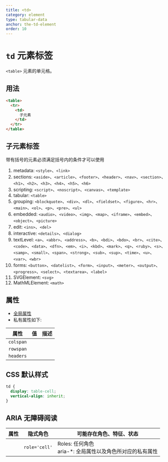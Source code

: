```yaml
---
title: <td>
category: element
type: tabular-data
anchor: the-td-element
order: 10
---
```


# `td` 元素标签

`<table>` 元素的单元格。

## 用法

```html
<table>
  <tr>
    <td>
      子元素
    </td>
  </tr>
</table>
```

## 子元素标签

带有括号的元素必须满足括号内的条件才可以使用

1. metadata: `<style>`、`<link>`
1. sections: `<aside>`、`<article>`、`<footer>`、`<header>`、`<nav>`、`<section>`、`<h1>`、`<h2>`、`<h3>`、`<h4>`、`<h5>`、`<h6>`
1. scripting: `<script>`、`<noscript>`、`<canvas>`、`<template>`
1. tabular: `<table>`
1. grouping: `<blockquote>`、`<div>`、`<dl>`、`<fieldset>`、`<figure>`、`<hr>`、`<main>`、`<ol>`、`<p>`、`<pre>`、`<ul>`
1. embedded: `<audio>`、`<video>`、`<img>`、`<map>`、`<iframe>`、`<embed>`、`<object>`、`<picture>`
1. edit: `<ins>`、`<del>`
1. interactive: `<details>`、`<dialog>`
1. textLevel: `<a>`、`<abbr>`、`<address>`、`<b>`、`<bdi>`、`<bdo>`、`<br>`、`<cite>`、`<code>`、`<data>`、`<dfn>`、`<em>`、`<i>`、`<kbd>`、`<mark>`、`<q>`、`<ruby>`、`<s>`、`<samp>`、`<small>`、`<span>`、`<strong>`、`<sub>`、`<sup>`、`<time>`、`<u>`、`<var>`、`<wbr>`
1. forms: `<button>`、`<datelist>`、`<form>`、`<input>`、`<meter>`、`<output>`、`<progress>`、`<select>`、`<textarea>`、`<label>`
1. SVGElement: `<svg>`
1. MathMLElement: `<math>`

## 属性

* [全局属性](/front-end/HTML/attribute#anchor-全局属性)
* 私有属性如下:

| 属性 | 值 | 描述 |
| ---- | ---- | ---- |
| `colspan` | | |
| `rowspan` | | |
| `headers` | | |

## CSS 默认样式

```css
td {
  display: table-cell;
  vertical-align: inherit;
}
```

## ARIA 无障碍阅读

| 属性 | 隐式角色 | 可能存在角色、特征、状态 |
| ---- | ---- | ---- |
| | `role='cell'` | Roles: 任何角色 <br> aria-*: 全局属性以及角色所对应的私有属性 |

